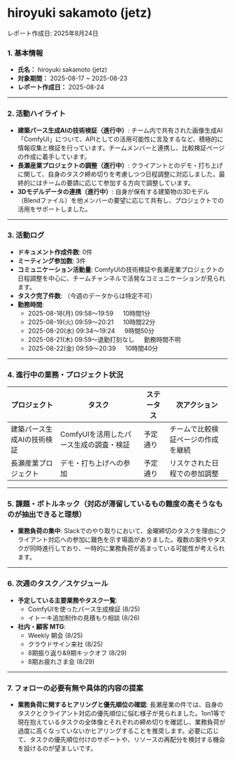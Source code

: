 # hiroyuki sakamoto (jetz)

レポート作成日: 2025年8月24日

### 1. 基本情報

- **氏名：** hiroyuki sakamoto (jetz)
- **対象期間：** 2025-08-17 ~ 2025-08-23
- **レポート作成日：** 2025-08-24

---

### 2. 活動ハイライト

- **建築パース生成AIの技術検証（進行中）**: チーム内で共有された画像生成AI「ComfyUI」について、APIとしての活用可能性に言及するなど、積極的に情報収集と検証を行っています。チームメンバーと連携し、比較検証ページの作成に着手しています。
- **長瀬産業プロジェクトの調整（進行中）**: クライアントとのデモ・打ち上げに関して、自身のタスク締め切りを考慮しつつ日程調整に対応しました。最終的にはチームの要請に応じて参加する方向で調整しています。
- **3Dモデルデータの連携（進行中）**: 自身が保有する建築物の3Dモデル（Blendファイル）を他メンバーの要望に応じて共有し、プロジェクトでの活用をサポートしました。

---

### 3. 活動ログ

- **ドキュメント作成件数**: 0件
- **ミーティング参加数**: 3件
- **コミュニケーション活動量**: ComfyUIの技術検証や長瀬産業プロジェクトの日程調整を中心に、チームチャンネルで活発なコミュニケーションが見られます。
- **タスク完了件数**: （今週のデータからは特定不可）
- **勤務時間**:
    - 2025-08-18(月) 09:58〜19:59 　 10時間1分
    - 2025-08-19(火) 09:59〜20:21 　 10時間22分
    - 2025-08-20(水) 09:34〜19:24 　 9時間50分
    - 2025-08-21(木) 09:59〜退勤打刻なし 　 勤務時間不明
    - 2025-08-22(金) 09:59〜20:39 　 10時間40分

---

### 4. 進行中の業務・プロジェクト状況

| プロジェクト | タスク | ステータス | 次アクション |
| --- | --- | --- | --- |
| 建築パース生成AIの技術検証 | ComfyUIを活用したパース生成の調査・検証 | 予定通り | チームで比較検証ページの作成を継続 |
| 長瀬産業プロジェクト | デモ・打ち上げへの参加 | 予定通り | リスケされた日程での参加調整 |

---

### 5. 課題・ボトルネック（対応が滞留しているもの難度の高そうなものが抽出できると理想）

- **業務負荷の集中**: Slackでのやり取りにおいて、金曜締切のタスクを理由にクライアント対応への参加に難色を示す場面がありました。複数の案件やタスクが同時進行しており、一時的に業務負荷が高まっている可能性が考えられます。

---

### 6. 次週のタスク／スケジュール

- **予定している主要業務やタスク一覧**:
    - ComfyUIを使ったパース生成検証 (8/25)
    - イトーキ追加制作の見積もり相談 (8/26)
- **社内・顧客 MTG**:
    - Weekly 朝会 (8/25)
    - クラウドサイン来社 (8/25)
    - 8期振り返り&9期キックオフ (8/29)
    - 8期お疲れさま会 (8/29)

---

### 7. フォローの必要有無や具体的内容の提案

- **業務負荷に関するヒアリングと優先順位の確認**: 長瀬産業の件では、自身のタスクとクライアント対応の優先順位に悩む様子が見られました。1on1等で現在抱えているタスクの全体像とそれぞれの締め切りを確認し、業務負荷が過度に高くなっていないかヒアリングすることを推奨します。必要に応じて、タスクの優先順位付けのサポートや、リソースの再配分を検討する機会を設けるのが望ましいです。